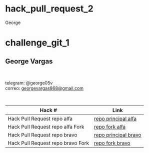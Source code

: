 # hack_pull_request_2
George
# challenge_git_1

## George Vargas
<br/>

telegram: @george05v
<br/>
correo: georgevargas868@gmail.com

<br/>


| Hack # | Link |
| ------ | ------ |
| Hack Pull Request repo alfa | [repo principal alfa](https://github.com/DavidCodec/hg_1_alfa) |
| Hack Pull Request repo alfa Fork| [repo fork alfa](https://github.com/ydaco7/hg_1_alfa) |
| Hack Pull Request repo bravo| [repo principal bravo](https://github.com/ydaco7/hg_1_bravo) |
| Hack Pull Request repo bravo Fork| [repo fork bravo](https://github.com/DavidCodec/hg_1_bravo) |
